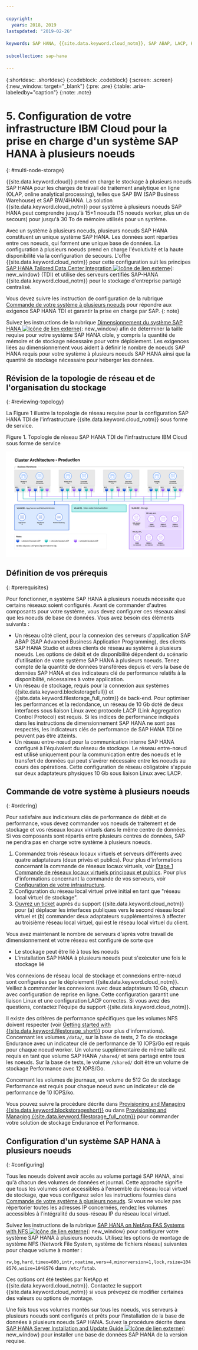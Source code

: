 ```yaml
---

copyright:
  years: 2018, 2019
lastupdated: "2019-02-26"

keywords: SAP HANA, {{site.data.keyword.cloud_notm}}, SAP ABAP, LACP, KPIs,VLANs

subcollection: sap-hana

---
```


{:shortdesc: .shortdesc}
{:codeblock: .codeblock}
{:screen: .screen}
{:new_window: target="_blank"}
{:pre: .pre}
{:table: .aria-labeledby="caption"}
{:note: .note}

# 5. Configuration de votre infrastructure IBM Cloud pour la prise en charge d'un système SAP HANA à plusieurs noeuds
{: #multi-node-storage}

{{site.data.keyword.cloud}} prend en charge le stockage à plusieurs noeuds SAP HANA pour les charges de travail de traitement analytique en ligne (OLAP, online analytical processing), telles que SAP BW (SAP Business Warehouse) et SAP BW/4HANA. La solution {{site.data.keyword.cloud_notm}} pour système à plusieurs noeuds SAP HANA peut comprendre jusqu'à 15+1 noeuds (15 noeuds worker, plus un de secours) pour jusqu'à 30 To de mémoire utilisés pour un système.

Avec un système à plusieurs noeuds, plusieurs noeuds SAP HANA constituent un unique système SAP HANA. Les données sont réparties entre ces noeuds, qui forment une unique base de données. La configuration à plusieurs noeuds prend en charge l'évolutivité et la haute disponibilité via la configuration de secours. L'offre {{site.data.keyword.cloud_notm}} pour cette configuration suit les principes [SAP HANA Tailored Data Center Integration ![Icône de lien externe](../../icons/launch-glyph.svg "Icône de lien externe")](https://blogs.saphana.com/2015/02/18/sap-hana-tailored-data-center-integration-tdi-overview/){: new_window} (TDI) et utilise des serveurs certifiés SAP-HANA {{site.data.keyword.cloud_notm}} pour le stockage d'entreprise partagé centralisé.

Vous devez suivre les instruction de configuration de la rubrique [Commande de votre système à plusieurs noeuds](#ordering) pour répondre aux exigence SAP HANA TDI et garantir la prise en charge par SAP.
{: note}

Suivez les instructions de la rubrique [Dimensionnement du système SAP HANA ![Icône de lien externe](../../icons/launch-glyph.svg "Icône de lien externe")](https://help.sap.com/viewer/eb3777d5495d46c5b2fa773206bbfb46/2.0.00/en-US/d4a122a7bb57101493e3f5ca08e6b039.html){: new_window} afin de déterminer la taille requise pour votre système SAP HANA cible, y compris la quantité de mémoire et de stockage nécessaire pour votre déploiement. Les exigences liées au dimensionnement vous aident à définir le nombre de noeuds SAP HANA requis pour votre système à plusieurs noeuds SAP HANA ainsi que la quantité de stockage nécessaire pour héberger les données.

## Révision de la topologie de réseau et de l'organisation du stockage
{: #reviewing-topology}

La Figure 1 illustre la topologie de réseau requise pour la configuration SAP HANA TDI de l'infrastructure {{site.data.keyword.cloud_notm}} sous forme de service.

Figure 1. Topologie de réseau SAP HANA TDI de l'infrastructure IBM Cloud sous forme de service

![Figure 1. Topologie de réseau SAP HANA TDI de l'infrastructure IBM Cloud sous forme de service](/images/SAP-BW.png "Topologie de réseau SAP HANA TDI de l'infrastructure IBM Cloud sous forme de service")

## Définition de vos prérequis
{: #prerequisites}

Pour fonctionner, n système SAP HANA à plusieurs noeuds nécessite que certains réseaux soient configurés. Avant de commander d'autres composants pour votre système, vous devez configurer ces réseaux ainsi que les noeuds de base de données. Vous avez besoin des éléments suivants :
* Un réseau côté client, pour la connexion des serveurs d'application SAP ABAP (SAP Advanced Business Application Programming), des clients SAP HANA Studio et autres clients de réseau au système à plusieurs noeuds. Les options de débit et de disponibilité dépendent du scénario d'utilisation de votre système SAP HANA à plusieurs noeuds. Tenez compte de la quantité de données transférées depuis et vers la base de données SAP HANA et des indicateurs clé de performance relatifs à la disponibilité, nécessaires à votre application.
* Un réseau de stockage, requis pour la connexion aux systèmes {{site.data.keyword.blockstoragefull}} et {{site.data.keyword.filestorage_full_notm}} de back-end. Pour optimiser les performances et la redondance, un réseau de 10 Gb doté de deux interfaces sous liaison Linux avec protocole LACP (Link Aggregation Control Protocol) est requis. Si les indices de performance indiqués dans les instructions de dimensionnement SAP HANA ne sont pas respectés, les indicateurs clés de performance de SAP HANA TDI ne peuvent pas être atteints.
* Un réseau entre-nœud pour la communication interne SAP HANA configuré à l'équivalent du réseau de stockage. Le réseau entre-nœud est utilisé uniquement pour la communication entre des noeuds et le transfert de données qui peut s'avérer nécessaire entre les noeuds au cours des opérations. Cette configuration de réseau obligatoire s'appuie sur deux adaptateurs physiques 10 Gb sous liaison Linux avec LACP.

## Commande de votre système à plusieurs noeuds
{: #ordering}

Pour satisfaire aux indicateurs clés de performance de débit et de performance, vous devez commander vos noeuds de traitement et de stockage et vos réseaux locaux virtuels dans le même centre de données. Si vos composants sont répartis entre plusieurs centres de données, SAP ne pendra pas en charge votre système à plusieurs noeuds.

1. Commandez trois réseaux locaux virtuels et serveurs différents avec quatre adaptateurs (deux privés et publics). Pour plus d'informations concernant la commande de réseaux locaux virtuels, voir [Etape 1 Commande de réseaux locaux virtuels principaux et publics](/docs/infrastructure/virtualization?topic=Virtualization-advanced-single-site-vmware-reference-architecture#step-1-ordering-primary-public-and-private-vlans). Pour plus d'informations concernant la commande de vos serveurs, voir [Configuration de votre infrastructure](/docs/infrastructure/sap-hana?topic=sap-hana-set_up_infrastructure#set_up_infrastructure#set_up_infrastructure).
2. Configuration du réseau local virtuel privé initial en tant que "réseau local virtuel de stockage".
3. [Ouvrez un ticket](/docs/get-support?topic=get-support-open-case#open-case) auprès du support {{site.data.keyword.cloud_notm}} pour (a) déplacer les interfaces publiques vers le second réseau local virtuel et (b) commander deux adaptateurs supplémentaires à affecter au troisième réseau local virtuel, qui est le réseau local virtuel du client.

Vous avez maintenant le nombre de serveurs d'après votre travail de dimensionnement et votre réseau est configuré de sorte que
* Le stockage peut être lié à tous les noeuds
* L'installation SAP HANA à plusieurs noeuds peut s'exécuter une fois le stockage lié

Vos connexions de réseau local de stockage et connexions entre-nœud sont configurées par le déploiement {{site.data.keyword.cloud_notm}}. Veillez à commander les connexions avec deux adaptateurs 10 Gb, chacun avec configuration de reprise en ligne. Cette configuration garantit une liaison Linux et une configuration LACP correctes. Si vous avez des questions, contactez l'équipe du support {{site.data.keyword.cloud_notm}}.

Il existe des critères de performance spécifiques que les volumes NFS doivent respecter (voir [Getting started with {{site.data.keyword.filestorage_short}}](/docs/infrastructure/FileStorage?topic=FileStorage-GettingStarted#getting-started-with-ibm-file-storage-for-bluemix) pour plus d'informations). Concernant les volumes `/data/`, sur la base de tests, 2 To de stockage Endurance avec un indicateur clé de performance de 10 IOPS/Go est requis pour chaque noeud worker. Un volume supplémentaire de même taille est requis en tant que volume SAP HANA `/shared/` et sera partagé entre tous les noeuds. Sur la base de tests, le volume `/shared/` doit être un volume de stockage Performance avec 12 IOPS/Go.

Concernant les volumes de journaux, un volume de 512 Go de stockage Performance est requis pour chaque noeud avec un indicateur clé de performance de 10 IOPS/ko.

Vous pouvez suivre la procédure décrite dans [Provisioning and Managing {{site.data.keyword.blockstorageshort}}](/docs/infrastructure/BlockStorage?topic=BlockStorage-getting-started#getting-started) ou dans [Provisioning and Managing {{site.data.keyword.filestorage_full_notm}}](/docs/infrastructure/FileStorage?topic=FileStorage-orderingConsole#orderingConsole) pour commander votre solution de stockage Endurance et Performance.

## Configuration d'un système SAP HANA à plusieurs noeuds
{: #configuring}

Tous les noeuds doivent avoir accès au volume partagé SAP HANA, ainsi qu'à chacun des volumes de données et journal. Cette approche signifie que tous les volumes sont accessibles à l'ensemble du réseau local virtuel de stockage, que vous configurez selon les instructions fournies dans [Commande de votre système à plusieurs noeuds](#ordering). Si vous ne voulez pas répertorier toutes les adresses IP concernées, rendez les volumes accessibles à l'intégralité du sous-réseau IP du réseau local virtuel.

Suivez les instructions de la rubrique [SAP HANA on NetApp FAS Systems with NFS ![Icône de lien externe](../../icons/launch-glyph.svg "Icône de lien externe")](https://www.netapp.com/us/media/tr-4290.pdf){: new_window} pour configurer votre système SAP HANA à plusieurs noeuds. Utilisez les options de montage de système NFS (Network File System, système de fichiers réseau) suivantes pour chaque volume à monter :

`rw,bg,hard,timeo=600,intr,noatime,vers=4,minorversion=1,lock,rsize=1048576,wsize=1048576` dans `/etc/fstab`.

Ces options ont été testées par NetApp et {{site.data.keyword.cloud_notm}}. Contactez le support {{site.data.keyword.cloud_notm}} si vous prévoyez de modifier certaines des valeurs ou options de montage.

Une fois tous vos volumes montés sur tous les noeuds, vos serveurs à plusieurs noeuds sont configurés et prêts pour l'installation de la base de données à plusieurs noeuds SAP HANA. Suivez la procédure décrite dans [SAP HANA Server Installation and Update Guide ![Icône de lien externe](../../icons/launch-glyph.svg "Icône de lien externe")](https://help.sap.com/viewer/2c1988d620e04368aa4103bf26f17727/2.0.03/en-US){: new_window} pour installer une base de données SAP HANA de la version requise.
